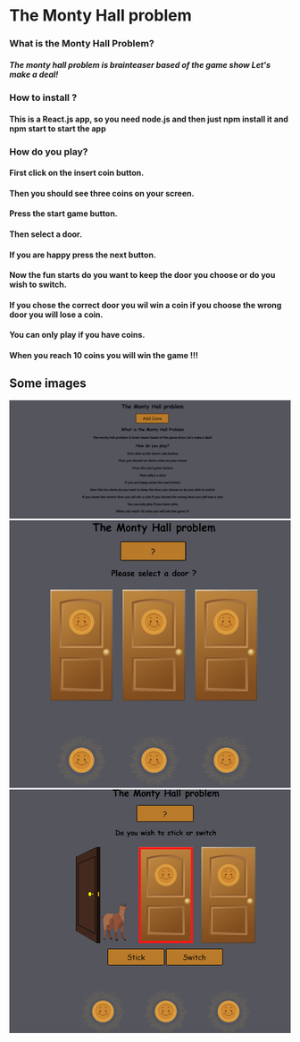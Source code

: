 # The Monty Hall problem 

### What is the Monty Hall Problem?
##### The monty hall problem is brainteaser based of the game show Let's make a deal!
### How to install ?
#### This is a React.js app, so you need node.js and then just npm install it and npm start to start the app
### How do you play?
#### First click on the insert coin button.
#### Then you should see three coins on your screen.
#### Press the start game button.
#### Then select a door.
#### If you are happy press the next button.
#### Now the fun starts do you want to keep the door you choose or do you wish to switch.
#### If you chose the correct door you wil win a coin if you choose the wrong door you will lose a coin.
#### You can only play if you have coins.
#### When you reach 10 coins you will win the game !!!
## Some images 
![load screen](./src/img/ScreenShot1.png)
![Game play](./src/img/ScreenShot2.png)
![Game play](./src/img/ScreenShot3.png)




